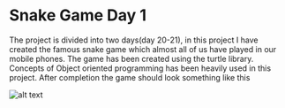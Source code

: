 # Snake Game Day 1
The project is divided into two days(day 20-21), in this project I have created the famous snake game which almost all of us have played in our mobile phones. The game has been created using the turtle library. Concepts of Object oriented programming has been heavily used in this project.
After completion the game should look something like this


![alt text](https://i.gifer.com/KfHS.gif)